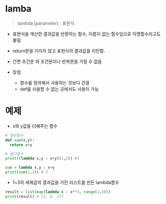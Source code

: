 # lamba
> lambda [parameter] : 표현식

- 표현식을 계산한 결과값을 반환하는 함수, 이름이 없는 함수임으로 익명함수라고도 불림

- return문을 가지지 않고 표현식의 결과값을 리턴함.
- 간편 조건문 외 조건문이나 반복문을 가질 수 없음

- 장점
  - 함수를 정의해서 사용하는 것보다 간결
  - def를 사용할 수 없는 곳에서도 사용이 가능

# 예제
- x와 y값을 더해주는 함수

```py
# 일반함수
def sum(x,y):
  return x+y

# 람다함수
print((lambda x,y : x+y)(1,2)) #3

sum = lambda x,y : x+y
print(sum(1,2)) # 3
```

- 1~3의 세제곱의 결과값을 가진 리스트를 만든 lambda함수

```py
result = list(map(lambda x : x**3, range(1,4)))
print(result) # [1, 8, 27]
```